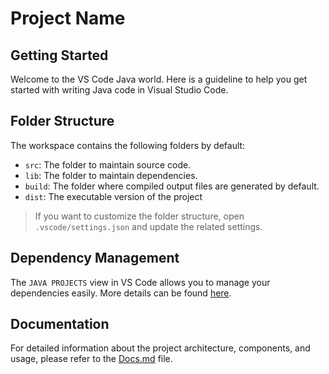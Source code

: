# Project Name

## Getting Started

Welcome to the VS Code Java world. Here is a guideline to help you get started with writing Java code in Visual Studio Code.

## Folder Structure

The workspace contains the following folders by default:

- `src`: The folder to maintain source code.
- `lib`: The folder to maintain dependencies.
- `build`: The folder where compiled output files are generated by default.
- `dist`: The executable version of the project

> If you want to customize the folder structure, open `.vscode/settings.json` and update the related settings.

## Dependency Management

The `JAVA PROJECTS` view in VS Code allows you to manage your dependencies easily. More details can be found [here](https://github.com/microsoft/vscode-java-dependency#manage-dependencies).

## Documentation

For detailed information about the project architecture, components, and usage, please refer to the [Docs.md](Docs.md) file.
